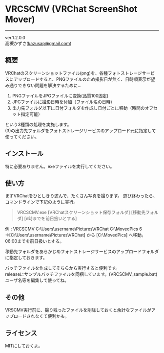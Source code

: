 # VRCSCMV (VRChat ScreenShot Mover)
----------------------------------------------------------
ver.1.2.0.0  
高槻かずさ(kazusap@gmail.com)

## 概要
VRChatのスクリーンショットファイル(png)を、各種フォトストレージサービスにアップロードすると、PNGファイルのため撮影日が無く、日時順表示が望み通りできない問題を解決するために…  
1. PNGファイルをJPGファイルに変換(品質100固定)  
1. JPGファイルに撮影日時を付加（ファイル名の日時）  
1. 出力先フォルダ以下に日付フォルダを作成し日付ごとに移動（時間のオフセット指定可能）  

という3種類の処理を実施します。  
(3)の出力先フォルダをフォトストレージサービスのアップロード元に指定して使ってください。

## インストール
特に必要ありません。exeファイルを実行してください。

## 使い方
まずVRChatをひとしきり遊んで、たくさん写真を撮ります。
遊び終わったら、コマンドラインで下記のように実行。

> VRCSCMV.exe [VRChatスクリーンショット保存フォルダ] [移動先フォルダ] [n時までを前日扱いとする]

例 : VRCSCMV C:\\Users\\username\\Pictures\\VRChat C:\\MovedPics 6  
→[C:\\Users\\username\\Pictures\\VRChat] から [C:\\MovedPics] へ移動。 06:00までを前日扱いとする。  
  
移動先フォルダをあらかじめフォトストレージサービスのアップロードフォルダに指定しておきます。  

バッチファイルを作成してそちらから実行すると便利です。  
releaseにサンプルバッチファイルを同梱しています。(VRCSCMV_sample.bat)  
ユーザ名等を編集して使ってね。

## その他
VRSCMV実行前に、撮り残ったファイルを削除しておくと余計なファイルがアップロードされなくて便利かも。  

## ライセンス
MITにしておくよ。
